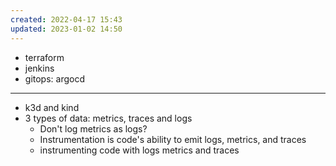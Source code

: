 ```yaml
---
created: 2022-04-17 15:43
updated: 2023-01-02 14:50
---
```

- terraform
- jenkins
- gitops: argocd

---
- k3d and kind
- 3 types of data: metrics, traces and logs
	- Don't log metrics as logs?
	- Instrumentation is code's ability to emit logs, metrics, and traces
	- instrumenting code with logs metrics and traces